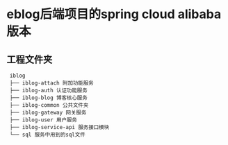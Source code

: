  # eblog后端项目的spring cloud alibaba版本
 
 ## 工程文件夹
```
 iblog
 ├── iblog-attach 附加功能服务
 ├── iblog-auth 认证功能服务
 ├── iblog-blog 博客核心服务
 ├── iblog-common 公共文件夹
 ├── iblog-gateway 网关服务
 ├── iblog-user 用户服务
 ├── iblog-service-api 服务接口模块
 └── sql 服务中用到的sql文件
 ```